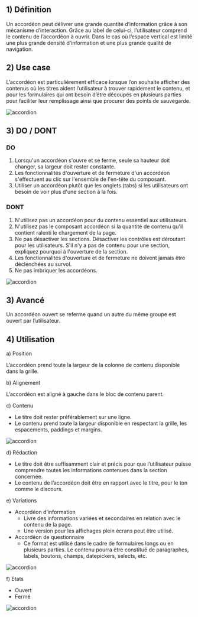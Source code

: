 ## 1) Définition

Un accordéon peut délivrer une grande quantité d’information grâce à son mécanisme d’interaction. Grâce au label de celui-ci, l’utilisateur comprend le contenu de l’accordéon à ouvrir. Dans le cas où l’espace vertical est limité une plus grande densité d’information et une plus grande qualité de navigation.

## 2) Use case

L’accordéon est particulièrement efficace lorsque l’on souhaite afficher des contenus où les titres aident l’utilisateur à trouver rapidement le contenu, et pour les formulaires qui ont besoin d’être découpés en plusieurs parties pour faciliter leur remplissage ainsi que procurer des points de sauvegarde.

<img src="../../assets/images/accordion/accordion-01.jpg" alt="accordion" class="tk-markdown__img-fullscreen" />

## 3) DO / DONT

### DO

1. Lorsqu'un accordéon s'ouvre et se ferme, seule sa hauteur doit changer, sa largeur doit rester constante.
2. Les fonctionnalités d'ouverture et de fermeture d'un accordéon s'effectuent au clic sur l'ensemble de l'en-tête du composant.
3. Utiliser un accordéon plutôt que les onglets (tabs) si les utilisateurs ont besoin de voir plus d'une section à la fois.

### DONT

1. N'utilisez pas un accordéon pour du contenu essentiel aux utilisateurs.
2. N'utilisez pas le composant accordéon si la quantité de contenu qu'il contient ralenti le chargement de la page.
3. Ne pas désactiver les sections. Désactiver les contrôles est déroutant pour les utilisateurs. S'il n'y a pas de contenu pour une section, expliquez pourquoi à l'ouverture de la section.
4. Les fonctionnalités d'ouverture et de fermeture ne doivent jamais être déclenchées au survol.
5. Ne pas imbriquer les accordéons.

<img src="../../assets/images/accordion/accordion-02.jpg" alt="accordion" class="tk-markdown__img-fullscreen" />

## 3) Avancé

Un accordéon ouvert se referme quand un autre du même groupe est ouvert par l’utilisateur.

## 4) Utilisation

a) Position

L’accordéon prend toute la largeur de la colonne de contenu disponible dans la grille.

b) Alignement

L’accordéon est aligné à gauche dans le bloc de contenu parent.

c) Contenu

-   Le titre doit rester préférablement sur une ligne.
-   Le contenu prend toute la largeur disponible en respectant la grille, les espacements, paddings et margins.

<img src="../../assets/images/accordion/accordion-03.jpg" alt="accordion" class="tk-markdown__img-fullscreen" />

d) Rédaction

-   Le titre doit être suffisamment clair et précis pour que l’utilisateur puisse comprendre toutes les informations contenues dans la section concernée.
-   Le contenu de l’accordéon doit être en rapport avec le titre, pour le ton comme le discours.

e) Variations

-   Accordéon d’information
    -   Livre des informations variées et secondaires en relation avec le contenu de la page.
    -   Une version pour les affichages plein écrans peut être utilisé.
-   Accordéon de questionnaire
    -   Ce format est utilisé dans le cadre de formulaires longs ou en plusieurs parties. Le contenu pourra être constitué de paragraphes, labels, boutons, champs, datepickers, selects, etc.

<img src="../../assets/images/accordion/accordion-04.jpg" alt="accordion" class="tk-markdown__img-fullscreen" />

f) Etats

-   Ouvert
-   Fermé

<img src="../../assets/images/accordion/accordion-05.jpg" alt="accordion" class="tk-markdown__img-fullscreen" />
